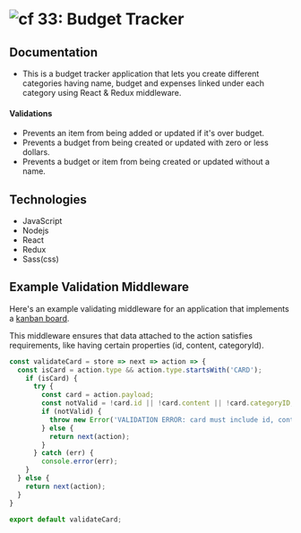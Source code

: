 ![cf](http://i.imgur.com/7v5ASc8.png) 33: Budget Tracker
======

## Documentation
  * This is a budget tracker application that lets you create different categories having name, budget and expenses linked under each category using React & Redux middleware. 

#### Validations

* Prevents an item from being added or updated if it's over budget.
* Prevents a budget from being created or updated with zero or less dollars.
* Prevents a budget or item from being created or updated without a name.

## Technologies
* JavaScript
* Nodejs
* React
* Redux
* Sass(css)

## Example Validation Middleware
Here's an example validating middleware for an application that implements a
[kanban board](https://leankit.com/learn/kanban/kanban-board/).

This middleware ensures that data attached to the action satisfies requirements,
like having certain properties (id, content, categoryId).

```js
const validateCard = store => next => action => {
  const isCard = action.type && action.type.startsWith('CARD');
    if (isCard) {
      try {
        const card = action.payload;
        const notValid = !card.id || !card.content || !card.categoryID;
        if (notValid) {
          throw new Error('VALIDATION ERROR: card must include id, content, and categoryID');
        } else {
          return next(action);
        }
      } catch (err) {
        console.error(err);
    }
  } else {
    return next(action);
  }
}

export default validateCard;
```